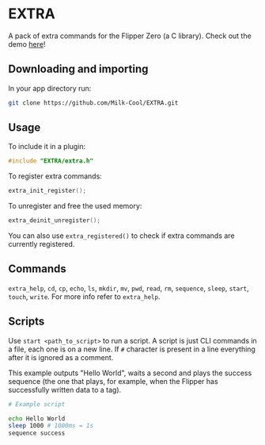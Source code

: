 # EXTRA
A pack of extra commands for the Flipper Zero (a C library). Check out the demo [here](https://github.com/Milk-Cool/EXTRA-demo)!

## Downloading and importing
In your app directory run:
```bash
git clone https://github.com/Milk-Cool/EXTRA.git
```

## Usage
To include it in a plugin:
```c
#include "EXTRA/extra.h"
```
To register extra commands:
```c
extra_init_register();
```
To unregister and free the used memory:
```c
extra_deinit_unregister();
```
You can also use `extra_registered()` to check if extra commands are currently registered.

## Commands
`extra_help`, `cd`, `cp`, `echo`, `ls`, `mkdir`, `mv`, `pwd`, `read`, `rm`, `sequence`, `sleep`, `start`, `touch`, `write`.
For more info refer to `extra_help`.

## Scripts
Use `start <path_to_script>` to run a script.
A script is just CLI commands in a file, each one is on a new line.
If `#` character is present in a line everything after it is ignored as a comment.

This example outputs "Hello World", waits a second and plays the success sequence (the one that plays, for example, when the Flipper has successfully written data to a tag).

```bash
# Example script

echo Hello World
sleep 1000 # 1000ms = 1s
sequence success
```
